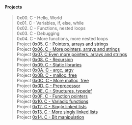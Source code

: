 #### Projects

> 0x00. C - Hello, World   
> 0x01. C - Variables, if, else, while   
> 0x02. C - Functions, nested loops  
> 0x03. C - Debugging  
> 0x04. C - More functions, more nested loops     
> Project [0x05. C - Pointers, arrays and strings](https://intranet.alxswe.com/projects/216 "Pointers, arrays and strings")   
> Project [0x06. C - More pointers, arrays and strings](https://intranet.alxswe.com/projects/217 "C - More pointers, arrays and strings")   
> Project [0x07. C Even more pointers, arrays and strings](https://intranet.alxswe.com/projects/218 "Even more pointers, arrays and strings")    
> Project [0x08. C - Recursion](https://intranet.alxswe.com/projects/219 "Recursion")  
> Project [0x09. C - Static libraries](https://intranet.alxswe.com/projects/220 "Static libraries")   
> Project [0x0A. C - argc, argv](https://intranet.alxswe.com/projects/221 "C - argc, argv")   
> Project [0x0B. C - malloc, free](https://intranet.alxswe.com/projects/222 "C - malloc, free")   
> Project [0x0C. C - More malloc, free](https://intranet.alxswe.com/projects/223 "C - More malloc, free")    
> Project [0x0D. C - Preprocessor](https://intranet.alxswe.com/projects/224 "C - Preprocessor")   
> Project [0x0E. C - Structures, typedef](https://intranet.alxswe.com/projects/225 "C - Structures, typedef")   
> Project [0x0F. C - Function pointers](https://intranet.alxswe.com/projects/226 "C - Function pointers")   
> Project [0x10. C - Variadic functions](https://intranet.alxswe.com/projects/227 "C - Variadic functions")   
> Project [0x12. C - Singly linked lists](https://intranet.alxswe.com/projects/229 "C - Singly linked lists")    
> Project [0x13. C - More singly linked lists](https://intranet.alxswe.com/projects/230 "C - More singly linked listsC - More singly linked lists")   
> Project [0x14. C - Bit manipulation](https://intranet.alxswe.com/projects/232 "C - Bit manipulation")    
